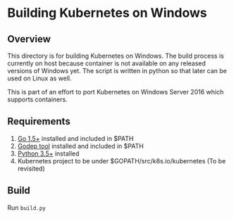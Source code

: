 # Building Kubernetes on Windows

## Overview
This directory is for building Kubernetes on Windows. The build process is currently on host because container is not available on any released versions of Windows yet. The script is written in python so that later can be used on Linux as well.

This is part of an effort to port Kubernetes on Windows Server 2016 which supports containers.

## Requirements

1. [Go 1.5+](https://golang.org/) installed and included in $PATH
2. [Godep tool](https://github.com/tools/godep) installed and included in $PATH
3. [Python 3.5+](https://www.python.org) installed
4. Kubernetes project to be under $GOPATH/src/k8s.io/kubernetes (To be revisited)

## Build

Run `build.py`